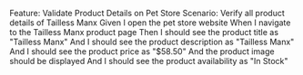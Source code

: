Feature: Validate Product Details on Pet Store
Scenario: Verify all product details of Tailless Manx
Given I open the pet store website
When I navigate to the Tailless Manx product page
Then I should see the product title as "Tailless Manx"
And I should see the product description as "Tailless Manx"
And I should see the product price as "$58.50"
And the product image should be displayed
And I should see the product availability as "In Stock"
